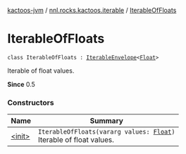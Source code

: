 [kactoos-jvm](../../index.md) / [nnl.rocks.kactoos.iterable](../index.md) / [IterableOfFloats](./index.md)

# IterableOfFloats

`class IterableOfFloats : `[`IterableEnvelope`](../-iterable-envelope/index.md)`<`[`Float`](https://kotlinlang.org/api/latest/jvm/stdlib/kotlin/-float/index.html)`>`

Iterable of float values.

**Since**
0.5

### Constructors

| Name | Summary |
|---|---|
| [&lt;init&gt;](-init-.md) | `IterableOfFloats(vararg values: `[`Float`](https://kotlinlang.org/api/latest/jvm/stdlib/kotlin/-float/index.html)`)`<br>Iterable of float values. |
